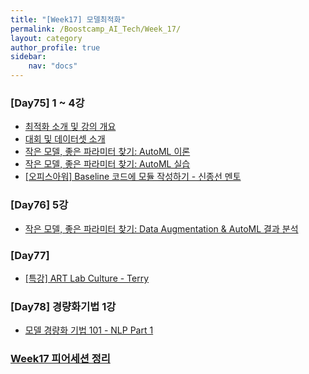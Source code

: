 ```yaml
---
title: "[Week17] 모델최적화"
permalink: /Boostcamp_AI_Tech/Week_17/
layout: category
author_profile: true
sidebar:
    nav: "docs"
---
```


### [Day75] 1 ~ 4강

- [최적화 소개 및 강의 개요]({{site.url}}/boostcamp_ai_tech/week_17/day_75/01.-Introduction-to-Optimization-and-Lecture-Overview/)
- [대회 및 데이터셋 소개]({{site.url}}/boostcamp_ai_tech/week_17/day_75/02.-Introduction-to-competitions-and-datasets/)
- [작은 모델, 좋은 파라미터 찾기: AutoML 이론]({{site.url}}/boostcamp_ai_tech/week_17/day_75/03.-Small-Models,-Finding-Good-Parameters-AutoML-Theory/)
- [작은 모델, 좋은 파라미터 찾기: AutoML 실습]({{site.url}}/boostcamp_ai_tech/week_17/day_75/04.-Small-Models,-Finding-Good-Parameters-AutoML-Exercises/)
- [[오피스아워] Baseline 코드에 모듈 작성하기 - 신종선 멘토]({{site.url}}/boostcamp_ai_tech/week_17/day_75/OfficeHour-Writing-Modules-in-Baseline-Code/)

### [Day76] 5강

- [작은 모델, 좋은 파라미터 찾기: Data Augmentation & AutoML 결과 분석]({{site.url}}/boostcamp_ai_tech/week_17/day_76/01.-Small-Models,-Finding-Good-Parameters-Data-Augmentation-&-AutoML-Results-Analysis/)

### [Day77]

- [[특강] ART Lab Culture - Terry]({{site.url}}/boostcamp_ai_tech/week_17/day_77/Special-Lecture-ART-Lab-Terry/)

### [Day78] 경량화기법 1강

- [모델 경량화 기법 101 - NLP Part 1]({{site.url}}/boostcamp_ai_tech/week_17/day_77/01.-Model-Lightweight-Technique-101-NLP-Part-1/)

### [Week17 피어세션 정리](https://github.com/sangmandu/SangSangPlus/tree/main/Meet-up%20log/Week%209)

